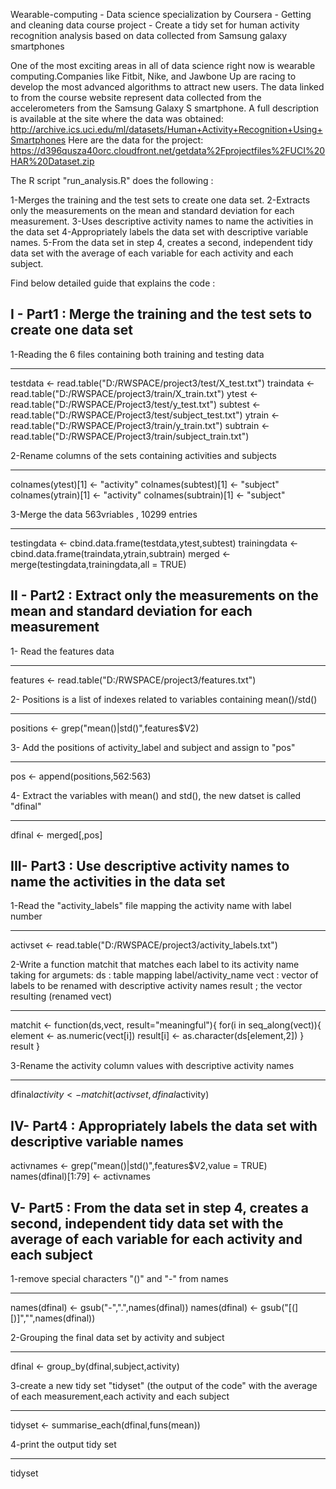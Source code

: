 Wearable-computing - Data science specialization by Coursera - Getting and cleaning data course project - Create a tidy set for human activity recognition analysis based on data collected from Samsung galaxy smartphones  

One of the most exciting areas in all of data science right now is wearable computing.Companies like Fitbit, Nike, and Jawbone Up are racing to develop the most advanced algorithms to attract new users. The data linked to from the course website represent data collected from the accelerometers from the Samsung Galaxy S smartphone. A full description is available at the site where the data was obtained:
http://archive.ics.uci.edu/ml/datasets/Human+Activity+Recognition+Using+Smartphones
Here are the data for the project:
https://d396qusza40orc.cloudfront.net/getdata%2Fprojectfiles%2FUCI%20HAR%20Dataset.zip

The R script "run_analysis.R" does the following :

1-Merges the training and the test sets to create one data set.
2-Extracts only the measurements on the mean and standard deviation for each measurement.
3-Uses descriptive activity names to name the activities in the data set
4-Appropriately labels the data set with descriptive variable names.
5-From the data set in step 4, creates a second, independent tidy data set with the average of each variable for each activity and each subject.

Find below detailed guide that explains the code :

I - Part1 : Merge the training and the test sets to create one data set
-----------------------------------------------------------------------

1-Reading the 6 files containing both training and testing data
***************************************************************

testdata <- read.table("D:/RWSPACE/project3/test/X_test.txt")
traindata <- read.table("D:/RWSPACE/project3/train/X_train.txt")
ytest <- read.table("D:/RWSPACE/Project3/test/y_test.txt")
subtest <- read.table("D:/RWSPACE/Project3/test/subject_test.txt")
ytrain <- read.table("D:/RWSPACE/Project3/train/y_train.txt")
subtrain <- read.table("D:/RWSPACE/Project3/train/subject_train.txt")

2-Rename columns of the sets containing activities and subjects
***************************************************************

colnames(ytest)[1] <- "activity"
colnames(subtest)[1] <- "subject"
colnames(ytrain)[1] <- "activity"
colnames(subtrain)[1] <- "subject"


3-Merge the data 563vriables , 10299 entries
********************************************

testingdata <- cbind.data.frame(testdata,ytest,subtest)
trainingdata <- cbind.data.frame(traindata,ytrain,subtrain)
merged <- merge(testingdata,trainingdata,all = TRUE)



II - Part2 : Extract only the measurements on the mean and standard deviation for each measurement
--------------------------------------------------------------------------------------------------

1- Read the features data
*************************

features <- read.table("D:/RWSPACE/project3/features.txt")

2- Positions is a list of indexes related to variables containing mean()/std()
******************************************************************************

positions <- grep("mean()|std()",features$V2)


3- Add the positions of activity_label and subject and assign to "pos"
*********************************************************************

pos <- append(positions,562:563)


4- Extract the variables with mean() and std(), the new datset is called "dfinal"
*********************************************************************************

dfinal <- merged[,pos]


III- Part3 : Use descriptive activity names to name the activities in the data set
----------------------------------------------------------------------------------

1-Read the "activity_labels" file mapping the activity name with label number
*****************************************************************************

activset <- read.table("D:/RWSPACE/project3/activity_labels.txt")


2-Write a function matchit that matches each label to its activity name taking for argumets:
ds : table mapping label/activity_name
vect : vector of labels to be renamed with descriptive activity names
result ; the vector resulting (renamed vect)
********************************************************************************************

matchit <- function(ds,vect, result="meaningful"){
      for(i in seq_along(vect)){
            element <- as.numeric(vect[i])
            result[i] <- as.character(ds[element,2])
      }
      result
}


3-Rename the activity column values with descriptive activity names
*******************************************************************

dfinal$activity <- matchit(activset,dfinal$activity)


IV- Part4 : Appropriately labels the data set with descriptive variable names
-----------------------------------------------------------------------------

activnames <- grep("mean()|std()",features$V2,value = TRUE)
names(dfinal)[1:79] <- activnames


V- Part5 : From the data set in step 4, creates a second, independent tidy data set with the average of each variable for each activity and each subject
---------------------------------------------------------------------------------------------------------------------------------------------------------

1-remove special characters "()" and "-" from names
***************************************************

names(dfinal) <- gsub("-",".",names(dfinal))
names(dfinal) <- gsub("[(][)]","",names(dfinal))


2-Grouping the final data set by activity and subject
*****************************************************

dfinal <- group_by(dfinal,subject,activity)

3-create a new tidy set "tidyset" (the output of the code" with the average of each measurement,each activity and each subject
******************************************************************************************************************************

tidyset <- summarise_each(dfinal,funs(mean))

4-print the output tidy set
***************************

tidyset
